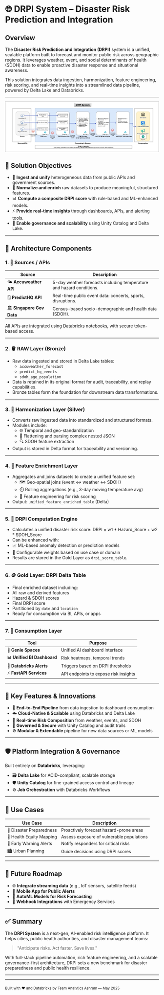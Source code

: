
# 🌐 DRPI System – Disaster Risk Prediction and Integration

## Overview

The **Disaster Risk Prediction and Integration (DRPI)** system is a unified, scalable platform built to forecast and monitor public risk across geographic regions. It leverages weather, event, and social determinants of health (SDOH) data to enable proactive disaster response and situational awareness.

This solution integrates data ingestion, harmonization, feature engineering, risk scoring, and real-time insights into a streamlined data pipeline, powered by Delta Lake and Databricks.

---

![alt text](../images/solution.png)

## 🎯 Solution Objectives

- 🔄 **Ingest and unify** heterogeneous data from public APIs and government sources.
- 🧠 **Normalize and enrich** raw datasets to produce meaningful, structured features.
- 📊 **Compute a composite DRPI score** with rule-based and ML-enhanced models.
- ⚡ **Provide real-time insights** through dashboards, APIs, and alerting tools.
- 🔐 **Enable governance and scalability** using Unity Catalog and Delta Lake.

---

## 🧱 Architecture Components

### 1. 📡 Sources / APIs

| Source | Description |
|--------|-------------|
| 🌤️ **Accuweather API** | 5-day weather forecasts including temperature and hazard conditions. |
| 🗓️ **PredictHQ API** | Real-time public event data: concerts, sports, disruptions. |
| 🏛️ **Singapore Gov Data** | Census-based socio-demographic and health data (SDOH). |

All APIs are integrated using Databricks notebooks, with secure token-based access.

---

### 2. 🪣 RAW Layer (Bronze)

- Raw data ingested and stored in Delta Lake tables:
  - `accuweather_forecast`
  - `predict_hq_events`
  - `sdoh_age_population`
- Data is retained in its original format for audit, traceability, and replay capabilities.
- Bronze tables form the foundation for downstream data transformations.

---

### 3. 🔁 Harmonization Layer (Silver)

- Converts raw ingested data into standardized and structured formats.
- Modules include:
  - 🌐 Temporal and geo-standardization
  - 🧱 Flattening and parsing complex nested JSON
  - 🔍 SDOH feature extraction
- Output is stored in Delta format for traceability and versioning.

---

### 4. 🧮 Feature Enrichment Layer

- Aggregates and joins datasets to create a unified feature set:
  - 🗺️ Geo-spatial joins (event ↔ weather ↔ SDOH)
  - ⏱️ Rolling aggregations (e.g., 3-day moving temperature avg)
  - 🧬 Feature engineering for risk scoring
- Output: `unified_feature_enriched_table` (Delta)

---

### 5. 🧠 DRPI Computation Engine

- Calculates a unified disaster risk score: DRPI = w1 * Hazard_Score + w2 * SDOH_Score
- Can be enhanced with:
- 📈 ML-based anomaly detection or prediction models
- 🧮 Configurable weights based on use case or domain
- Results are stored in the Gold Layer as `drpi_score_table`.

---

### 6. 🪙 Gold Layer: DRPI Delta Table

- Final enriched dataset including:
- All raw and derived features
- Hazard & SDOH scores
- Final DRPI score
- Partitioned by `date` and `location`
- Ready for consumption via BI, APIs, or apps

---

### 7. 🧾 Consumption Layer

| Tool | Purpose |
|------|---------|
| 🤖 **Genie Spaces** | Unified AI dashboard interface |
| 📊 **Unified BI Dashboard** | Risk heatmaps, temporal trends |
| 📣 **Databricks Alerts** | Triggers based on DRPI thresholds |
| ⚡ **FastAPI Services** | API endpoints to expose risk insights |

---

## 🚀 Key Features & Innovations

- 🔄 **End-to-End Pipeline** from data ingestion to dashboard consumption
- ☁️ **Cloud-Native & Scalable** using Databricks and Delta Lake
- 🧩 **Real-time Risk Composition** from weather, events, and SDOH
- 🔐 **Governed & Secure** with Unity Catalog and audit trails
- ⚙️ **Modular & Extendable** pipeline for new data sources or ML models

---

## 🛡️ Platform Integration & Governance

Built entirely on **Databricks**, leveraging:

- 🗃️ **Delta Lake** for ACID-compliant, scalable storage
- 🛡️ **Unity Catalog** for fine-grained access control and lineage
- ⚙️ **Job Orchestration** with Databricks Workflows

---

## 📌 Use Cases

| Use Case | Description |
|----------|-------------|
| 🏥 Disaster Preparedness | Proactively forecast hazard-prone areas |
| 🧭 Health Equity Mapping | Assess exposure of vulnerable populations |
| 🚨 Early Warning Alerts | Notify responders for critical risks |
| 🏙️ Urban Planning | Guide decisions using DRPI scores |

---

## 🔭 Future Roadmap

- 🌐 **Integrate streaming data** (e.g., IoT sensors, satellite feeds)
- 📱 **Mobile App for Public Alerts**
- 🤖 **AutoML Models for Risk Forecasting**
- 📡 **Webhook Integrations** with Emergency Services

---

## ✅ Summary

The **DRPI System** is a next-gen, AI-enabled risk intelligence platform. It helps cities, public health authorities, and disaster management teams:

> "Anticipate risks. Act faster. Save lives."

With full-stack pipeline automation, rich feature engineering, and a scalable governance-first architecture, DRPI sets a new benchmark for disaster preparedness and public health resilience.

---

---

<sub>Built with ❤️ and Databricks by Team Analytics Ashram — May 2025</sub>